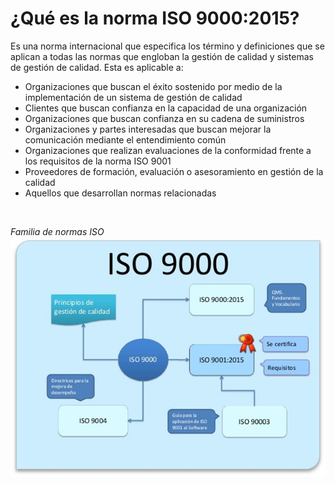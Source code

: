 # ¿Qué es la norma ISO 9000:2015?

Es una norma internacional que especifica los término y definiciones que se aplican a todas las normas que engloban la gestión de calidad y sistemas de gestión de calidad. Esta es aplicable a:

- Organizaciones que buscan el éxito sostenido por medio de la implementación de un sistema de gestión de calidad
- Clientes que buscan confianza en la capacidad de una organización
- Organizaciones que buscan confianza en su cadena de suministros
- Organizaciones y partes interesadas que buscan mejorar la comunicación mediante el entendimiento común
- Organizaciones que realizan evaluaciones de la conformidad frente a los requisitos de la norma ISO 9001
- Proveedores de formación, evaluación o asesoramiento en gestión de la calidad
- Aquellos que desarrollan normas relacionadas

<br>

_Familia de normas ISO_
![Familia_de_normas](../assets/familia_norma.jpg 'Familia de normas ISO')